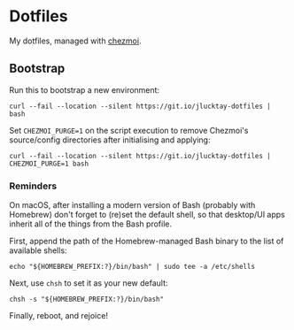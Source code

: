 # Dotfiles

My dotfiles, managed with [chezmoi](https://github.com/twpayne/chezmoi).

## Bootstrap

Run this to bootstrap a new environment:

``` shell
curl --fail --location --silent https://git.io/jlucktay-dotfiles | bash
```

Set `CHEZMOI_PURGE=1` on the script execution to remove Chezmoi's source/config directories after initialising and
applying:

``` shell
curl --fail --location --silent https://git.io/jlucktay-dotfiles | CHEZMOI_PURGE=1 bash
```

### Reminders

On macOS, after installing a modern version of Bash (probably with Homebrew) don't forget to (re)set the default shell, so that desktop/UI apps inherit all of the things from the Bash profile.

First, append the path of the Homebrew-managed Bash binary to the list of available shells:

```
echo "${HOMEBREW_PREFIX:?}/bin/bash" | sudo tee -a /etc/shells
```

Next, use `chsh` to set it as your new default:

```
chsh -s "${HOMEBREW_PREFIX:?}/bin/bash"
```

Finally, reboot, and rejoice!
